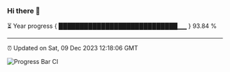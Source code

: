 ### Hi there 👋

⏳ Year progress { ████████████████████████████▁▁ } 93.84 %

---

⏰ Updated on Sat, 09 Dec 2023 12:18:06 GMT

![Progress Bar CI](https://github.com/liununu/liununu/workflows/Progress%20Bar%20CI/badge.svg)
